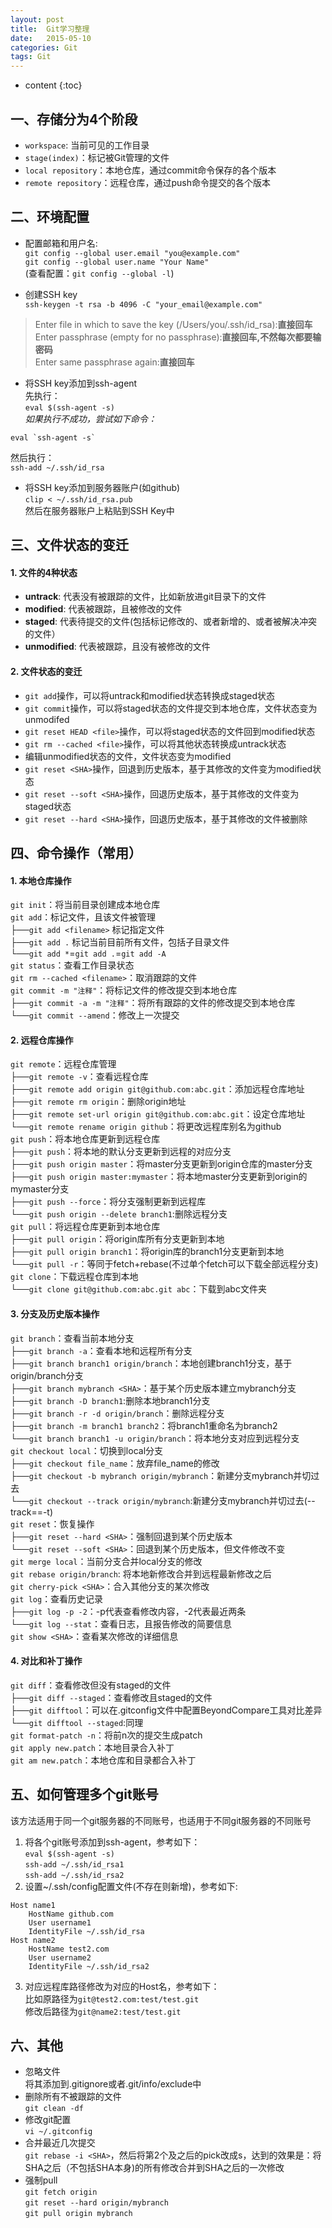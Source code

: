 ```yaml
---
layout: post
title:  Git学习整理
date:   2015-05-10
categories: Git
tags: Git
---
```


* content
{:toc}

## 一、存储分为4个阶段  
*   `workspace`: 当前可见的工作目录  
*   `stage(index)`：标记被Git管理的文件  
*   `local repository`：本地仓库，通过commit命令保存的各个版本  
*   `remote repository`：远程仓库，通过push命令提交的各个版本

## 二、环境配置  

* 配置邮箱和用户名:  
`git config --global user.email "you@example.com"`  
`git config --global user.name "Your Name"`  
(查看配置：`git config --global -l`)  

* 创建SSH key  
`ssh-keygen -t rsa -b 4096 -C "your_email@example.com"`  

>Enter file in which to save the key (/Users/you/.ssh/id_rsa):**直接回车**  
>Enter passphrase (empty for no passphrase):**直接回车,不然每次都要输密码**  
>Enter same passphrase again:**直接回车**  

* 将SSH key添加到ssh-agent  
先执行：  
`eval $(ssh-agent -s)`   
*如果执行不成功，尝试如下命令：*
```
eval `ssh-agent -s`  
```  
然后执行：  
`ssh-add ~/.ssh/id_rsa` 

* 将SSH key添加到服务器账户(如github)  
`clip < ~/.ssh/id_rsa.pub`  
然后在服务器账户上粘贴到SSH Key中

## 三、文件状态的变迁  

#### 1. 文件的4种状态  
* **untrack**: 代表没有被跟踪的文件，比如新放进git目录下的文件  
* **modified**: 代表被跟踪，且被修改的文件  
* **staged**: 代表待提交的文件(包括标记修改的、或者新增的、或者被解决冲突的文件）  
* **unmodified**: 代表被跟踪，且没有被修改的文件  

#### 2. 文件状态的变迁  
* `git add`操作，可以将untrack和modified状态转换成staged状态  
* `git commit`操作，可以将staged状态的文件提交到本地仓库，文件状态变为unmodifed    
* `git reset HEAD <file>`操作，可以将staged状态的文件回到modified状态  
* `git rm --cached <file>`操作，可以将其他状态转换成untrack状态  
* 编辑unmodified状态的文件，文件状态变为modified
* `git reset <SHA>`操作，回退到<SHA>历史版本，基于其修改的文件变为modified状态  
* `git reset --soft <SHA>`操作，回退历史版本，基于其修改的文件变为staged状态  
* `git reset --hard <SHA>`操作，回退历史版本，基于其修改的文件被删除  

## 四、命令操作（常用）  

#### 1. 本地仓库操作  

`git init`：将当前目录创建成本地仓库  
`git add`：标记文件，且该文件被管理  
├──`git add <filename>`  标记指定文件  
├──`git add .` 标记当前目前所有文件，包括子目录文件  
└──`git add *`=`git add .`=`git add -A`  
`git status`：查看工作目录状态  
`git rm --cached <filename>`：取消跟踪的文件  
`git commit -m "注释"`：将标记文件的修改提交到本地仓库  
├──`git commit -a -m "注释"`：将所有跟踪的文件的修改提交到本地仓库  
└──`git commit --amend`：修改上一次提交  

#### 2. 远程仓库操作  

`git remote`：远程仓库管理  
├──`git remote -v`：查看远程仓库  
├──`git remote add origin git@github.com:abc.git`：添加远程仓库地址  
├──`git remote rm origin`：删除origin地址  
├──`git remote set-url origin git@github.com:abc.git`：设定仓库地址  
└──`git remote rename origin github`：将更改远程库别名为github  
`git push`：将本地仓库更新到远程仓库  
├──`git push`：将本地的默认分支更新到远程的对应分支  
├──`git push origin master`：将master分支更新到origin仓库的master分支  
├──`git push origin master:mymaster`：将本地master分支更新到origin的mymaster分支  
├──`git push --force`：将分支强制更新到远程库  
└──`git push origin --delete branch1`:删除远程分支  
`git pull`：将远程仓库更新到本地仓库  
├──`git pull origin`：将origin库所有分支更新到本地  
├──`git pull origin branch1`：将origin库的branch1分支更新到本地  
└──`git pull -r`：等同于fetch+rebase(不过单个fetch可以下载全部远程分支)  
`git clone`：下载远程仓库到本地  
└──`git clone git@github.com:abc.git abc`：下载到abc文件夹  

#### 3. 分支及历史版本操作  

`git branch`：查看当前本地分支  
├──`git branch -a`：查看本地和远程所有分支  
├──`git branch branch1 origin/branch`：本地创建branch1分支，基于origin/branch分支  
├──`git branch mybranch <SHA>`：基于某个历史版本建立mybranch分支
├──`git branch -D branch1`:删除本地branch1分支  
├──`git branch -r -d origin/branch`：删除远程分支  
├──`git branch -m branch1 branch2`：将branch1重命名为branch2  
└──`git branch branch1 -u origin/branch`：将本地分支对应到远程分支  
`git checkout local`：切换到local分支  
├──`git checkout file_name`：放弃file_name的修改  
├──`git checkout -b mybranch origin/mybranch`：新建分支mybranch并切过去  
└──`git checkout --track origin/mybranch`:新建分支mybranch并切过去(--track==-t)  
`git reset`：恢复操作  
├──`git reset --hard <SHA>`：强制回退到某个历史版本  
└──`git reset --soft <SHA>`：回退到某个历史版本，但文件修改不变  
`git merge local`：当前分支合并local分支的修改  
`git rebase origin/branch`: 将本地新修改合并到远程最新修改之后  
`git cherry-pick <SHA>`：合入其他分支的某次修改  
`git log`：查看历史记录  
├──`git log -p -2`：-p代表查看修改内容，-2代表最近两条  
└──`git log --stat`：查看日志，且报告修改的简要信息  
`git show <SHA>`：查看某次修改的详细信息  

#### 4. 对比和补丁操作  
`git diff`：查看修改但没有staged的文件  
├──`git diff --staged`：查看修改且staged的文件  
├──`git difftool`：可以在.gitconfig文件中配置BeyondCompare工具对比差异  
└──`git difftool --staged`:同理  
`git format-patch -n`：将前n次的提交生成patch  
`git apply new.patch`：本地目录合入补丁  
`git am new.patch`：本地仓库和目录都合入补丁  

## 五、如何管理多个git账号  
该方法适用于同一个git服务器的不同账号，也适用于不同git服务器的不同账号  
1. 将各个git账号添加到ssh-agent，参考如下：  
`eval $(ssh-agent -s)`  
`ssh-add ~/.ssh/id_rsa1`  
`ssh-add ~/.ssh/id_rsa2`  
2. 设置~/.ssh/config配置文件(不存在则新增)，参考如下: 
```
Host name1
    HostName github.com
    User username1
    IdentityFile ~/.ssh/id_rsa
Host name2
    HostName test2.com
    User username2
    IdentityFile ~/.ssh/id_rsa2
```  
3. 对应远程库路径修改为对应的Host名，参考如下：  
比如原路径为`git@test2.com:test/test.git`  
修改后路径为`git@name2:test/test.git`  

## 六、其他  
* 忽略文件  
将其添加到.gitignore或者.git/info/exclude中  
* 删除所有不被跟踪的文件  
`git clean -df`  
* 修改git配置  
`vi ~/.gitconfig`  
* 合并最近几次提交  
`git rebase -i <SHA>`，然后将第2个及之后的pick改成s，达到的效果是：将SHA之后（不包括SHA本身)的所有修改合并到SHA之后的一次修改  
* 强制pull  
`git fetch origin`  
`git reset --hard origin/mybranch`  
`git pull origin mybranch`  
